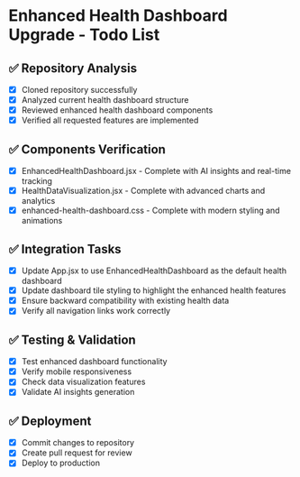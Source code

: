 # Enhanced Health Dashboard Upgrade - Todo List

## ✅ Repository Analysis
- [x] Cloned repository successfully
- [x] Analyzed current health dashboard structure
- [x] Reviewed enhanced health dashboard components
- [x] Verified all requested features are implemented

## ✅ Components Verification
- [x] EnhancedHealthDashboard.jsx - Complete with AI insights and real-time tracking
- [x] HealthDataVisualization.jsx - Complete with advanced charts and analytics
- [x] enhanced-health-dashboard.css - Complete with modern styling and animations

## ✅ Integration Tasks
- [x] Update App.jsx to use EnhancedHealthDashboard as the default health dashboard
- [x] Update dashboard tile styling to highlight the enhanced health features
- [x] Ensure backward compatibility with existing health data
- [x] Verify all navigation links work correctly

## ✅ Testing & Validation
- [x] Test enhanced dashboard functionality
- [x] Verify mobile responsiveness
- [x] Check data visualization features
- [x] Validate AI insights generation

## ✅ Deployment
- [x] Commit changes to repository
- [x] Create pull request for review
- [x] Deploy to production